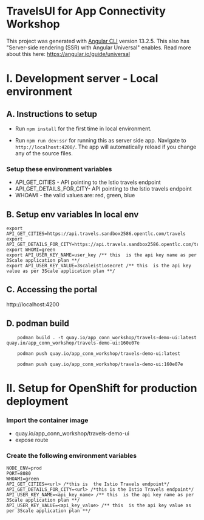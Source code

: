 # TravelsUI for App Connectivity Workshop

This project was generated with [Angular CLI](https://github.com/angular/angular-cli) version 13.2.5.
This also has "Server-side rendering (SSR) with Angular Universal" enables. Read more about this here: https://angular.io/guide/universal

# I. Development server - Local environment

## A. Instructions to setup
* Run `npm install` for the first time in local environment.

* Run `npm run dev:ssr` for running this as server side app. Navigate to `http://localhost:4200/`. The app will automatically reload if you change any of the source files.

###  Setup  these environment variables
* API_GET_CITIES - API  pointing to the Istio travels endpoint
* API_GET_DETAILS_FOR_CITY- API  pointing to the Istio travels endpoint
* WHOAMI - the valid values are: red, green, blue


## B. Setup env variables In local env

```
export API_GET_CITIES=https://api.travels.sandbox2586.opentlc.com/travels
export API_GET_DETAILS_FOR_CITY=https://api.travels.sandbox2586.opentlc.com/travels
export WHOMI=green
export API_USER_KEY_NAME=user_key /** this  is the api key name as per 3Scale application plan **/
export API_USER_KEY_VALUE=3scaleistiosecret /** this  is the api key value as per 3Scale application plan **/
```

## C. Accessing the portal
http://localhost:4200


## D. podman build
```
    podman build . -t quay.io/app_conn_workshop/travels-demo-ui:latest quay.io/app_conn_workshop/travels-demo-ui:160e07e
    
    podman push quay.io/app_conn_workshop/travels-demo-ui:latest

    podman push quay.io/app_conn_workshop/travels-demo-ui:160e07e
```



# II. Setup for OpenShift for production deployment

### Import the container image 
* quay.io/app_conn_workshop/travels-demo-ui
* expose route 

### Create the following environment variables
```
NODE_ENV=prod
PORT=8080
WHOAMI=green
API_GET_CITIES=<url> /*this is  the Istio Travels endpoint*/
API_GET_DETAILS_FOR_CITY=<url> /*this is the Istio Travels endpoint*/
API_USER_KEY_NAME=<api_key_name> /** this  is the api key name as per 3Scale application plan **/
API_USER_KEY_VALUE=<api_key_value> /** this  is the api key value as per 3Scale application plan **/

```
